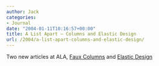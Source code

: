 ```yaml
---
author: Jack
categories:
- Journal
date: "2004-01-11T10:16:57+00:00"
title: A List Apart – Columns and Elastic Design
url: /2004/a-list-apart-columns-and-elastic-design/
---
```


Two new articles at ALA, [Faux Columns][1] and [Elastic Design][2]

 [1]: http://www.alistapart.com/articles/fauxcolumns/ "A List Apart"
 [2]: http://www.alistapart.com/articles/elastic/